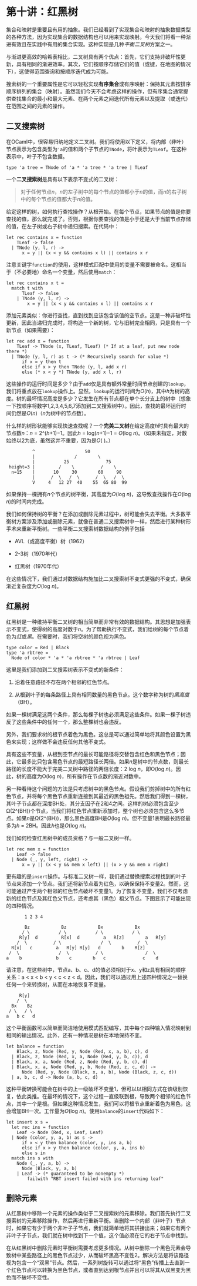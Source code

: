 # 第十讲：红黑树

集合和映射是重要且有用的抽象。我们已经看到了实现集合和映射的抽象数据类型的各种方法，因为实现集合的数据结构也可以用来实现映射。今天我们将看一种渐进有效且在实践中有用的集合实现。这种实现是几种*平衡二叉树*方案之一。

与渐进更高效的哈希表相比，二叉树具有两个优点：首先，它们支持非破坏性更新，具有相同的渐进效率。其次，它们按顺序存储它们的值（或键，在地图的情况下），这使得范围查询和按顺序迭代成为可能。

搜索树的一个重要属性是它可以轻松实现**有序集合**或有序映射：保持其元素按排序顺序排列的集合（映射）。虽然我们今天不会考虑这样的操作，但有序集合通常提供查找集合的最小和最大元素、在两个元素之间迭代所有元素以及提取（或迭代）在范围之间的元素的操作。

## 二叉搜索树

在OCaml中，很容易归纳地定义二叉树。我们将使用以下定义，将内部（非叶）节点表示为包含类型为`'a`的值和两个子节点的`TNode`，将叶表示为`TLeaf`。在这种表示中，叶子不包含数据。

```
type 'a tree = TNode of 'a * 'a tree * 'a tree | TLeaf

```

一个**二叉搜索树**是具有以下表示不变式的二叉树：

> 对于任何节点*n*，*n*的左子树中的每个节点的值都小于*n*的值，而*n*的右子树中的每个节点的值都大于*n*的值。

给定这样的树，如何执行查找操作？从根开始。在每个节点，如果节点的值是你要查找的值，那么就完成了。否则，根据你要查找的值是小于还是大于当前节点存储的值，在左子树或右子树中递归搜索。在代码中：

```
let rec contains x = function
    TLeaf -> false
  | TNode (y, l, r) ->
      x = y || (x < y && contains x l) || contains x r

```

注意关键字`function`的使用，这样模式匹配中使用的变量不需要被命名。这相当于（不必要地）命名一个变量，然后使用`match`：

```
let rec contains x t =
  match t with
      TLeaf -> false
    | TNode (y, l, r) ->
        x = y || (x < y && contains x l) || contains x r

```

添加元素类似：你进行查找，直到找到应该包含该值的空节点。这是一种非破坏性更新，因此当递归完成时，将构造一个新的树，它与旧树完全相同，只是具有一个新节点（如果需要）：

```
let rec add x = function
    TLeaf -> TNode (x, TLeaf, TLeaf) (* If at a leaf, put new node there *)
  | TNode (y, l, r) as t -> (* Recursively search for value *)
      if x = y then t
      else if x > y then TNode (y, l, add x r)
      else (* x < y *) TNode (y, add x l, r)

```

这些操作的运行时间是多少？由于`add`仅是具有额外常量时间节点创建的`lookup`，我们将重点放在`lookup`操作上。显然，`lookup`的运行时间为*O*(*h*)，其中*h*为树的高度。树的最坏情况高度是多少？它发生在所有节点都在单个长分支上的树中（想象一下按顺序将数字1,2,3,4,5,6,7添加到二叉搜索树中）。因此，查找的最坏运行时间仍然是*O*(*n*)（*n*为树中的节点数）。

什么样的树形状能够实现快速查找呢？一个**完美二叉树**在给定高度*h*时具有最大的节点数*n*：*n* = 2^(*h*+1)−1。因此*h* = log(*n*+1)−1 = *O*(log *n*)。（如果未指定，对数始终以2为底，虽然这并不重要，因为是*O*( )。）

```
          ^                   50
          |               /        \
          |           25              75
 height=3 |         /    \          /    \
  n=15    |       10     30        60     90
          |      /  \   /  \      /  \   /  \
          V     4   12 27  40    55  65 80  99

```

如果保持一棵拥有*n*个节点的树平衡，其高度为*O*(log *n*)，这导致查找操作在*O*(log *n*)的时间内完成。

我们如何保持树的平衡？在添加或删除元素过程中，树可能会失去平衡。大多数平衡树方案涉及添加或删除元素，就像在普通二叉搜索树中一样，然后进行某种树形手术来重新平衡树。一些平衡二叉搜索树数据结构的例子包括

+   AVL（或高度平衡）树（1962）

+   2-3树（1970年代）

+   红黑树（1970年代）

在这些情况下，我们通过对数据结构施加比二叉搜索树不变式更强的不变式，确保渐近复杂度为*O*(log *n*)。

## 红黑树

红黑树是一种维持平衡二叉树的相当简单而非常有效的数据结构。其思想是加强表示不变式，使得树的高度对数于*n*。为了帮助执行不变式，我们给树的每个节点着色为*红*或*黑*。在需要时，我们将空树的颜色视为黑色。

```
type color = Red | Black
type 'a rbtree =
  Node of color * 'a * 'a rbtree * 'a rbtree | Leaf

```

这里是我们添加到二叉搜索树表示不变式的新条件：

1.  沿着任意路径不存在两个相邻的红色节点。

1.  从根到叶子的每条路径上具有相同数量的黑色节点。这个数字称为树的*黑高度*（BH）。

如果一棵树满足这两个条件，那么每棵子树也必须满足这些条件。如果一棵子树违反了这些条件中的任何一个，那么整棵树也会违反。

另外，我们要求树的根节点着色为黑色。这总是可以通过简单地将其颜色设置为黑色来实现；这样做不会违反任何其他不变式。

具有这些不变量，从根到空节点的最长可能路径将交替包含红色和黑色节点；因此，它最多比只包含黑色节点的最短路径长两倍。如果*n*是树中的节点数，则最长路径的长度不能大于完美二叉树中路径的两倍长度：2 log *n*，即O(log *n*)。因此，树的高度为O(log *n*)，所有操作在节点数的渐近对数中。

另一种看待这个问题的方法是只考虑树中的黑色节点。假设我们剪掉树中的所有红色节点，并将每个黑色节点重新连接到其最近的黑色祖先。然后我们得到一棵树，其叶子节点都在深度BH处，其分支因子在2和4之间。这样的树必须包含至少Ω(2^(BH))个节点，当我们将红色节点重新添加时，整个树也必须包含这么多节点。如果*n*是Ω(2^(BH))，那么黑色高度BH是*O*(log *n*)。但不变量1表明最长路径最多为*h* = 2BH。因此*h*也是*O*(log *n*)。

我们如何检查红黑树中的成员资格？与一般二叉树一样。

```
let rec mem x = function
    Leaf -> false
  | Node (_, y, left, right) ->
      x = y || (x < y && mem x left) || (x > y && mem x right)

```

更有趣的是`insert`操作。与标准二叉树一样，我们通过替换搜索过程找到的叶子节点来添加一个节点。我们还将新节点着为红色，以确保保持不变量2。然而，这可能通过产生两个相邻的红色节点破坏不变量1。为了恢复不变量，我们不仅考虑新的红色节点及其红色父节点，还考虑其（黑色）祖父节点。下图显示了可能出现的四种情况。

```
       1 2 3 4

       Bz            Bz            Bx            Bx
      / \           / \           / \           / \
     R[y]  d         R[x]  d         a   R[z]        a   R[y]
    /  \          / \               /  \          /  \
  R[x]   c         a   R[y] R[y]   d        b    R[z]
 /  \               /  \          / \                /  \
a    b             b    c        b   c              c    d

```

请注意，在这些树中，节点a、b、c、d的值必须相对于x、y和z具有相同的顺序关系：a < x < b < y < c < z < d。因此，我们可以通过用上述四种情况之一替换任何一个来转换树，从而在本地恢复不变量。

```
     R[y]
    /  \
  Bx    Bz
 / \   / \
a   b c   d

```

这个平衡函数可以简单而简洁地使用模式匹配编写，其中每个四种输入情况映射到相同的输出情况。此外，还有一种情况是树在本地保持不变。

```
let balance = function
    Black, z, Node (Red, y, Node (Red, x, a, b), c), d
  | Black, z, Node (Red, x, a, Node (Red, y, b, c)), d
  | Black, x, a, Node (Red, z, Node (Red, y, b, c), d)
  | Black, x, a, Node (Red, y, b, Node (Red, z, c, d)) ->
      Node (Red, y, Node (Black, x, a, b), Node (Black, z, c, d))
  | a, b, c, d -> Node (a, b, c, d)

```

这种平衡转换可能会在树中的上一级破坏不变量1，但可以以相同方式在该级别恢复，依此类推。在最坏的情况下，这个过程一直级联到根，导致两个相邻的红色节点，其中一个是根。但如果这种情况发生，我们可以将根节点重新着色为黑色，这会增加BH一次。工作量为*O*(log *n*)。使用`balance`的`insert`代码如下：

```
let insert x s =
  let rec ins = function
    Leaf -> Node (Red, x, Leaf, Leaf)
  | Node (color, y, a, b) as s ->
      if x < y then balance (color, y, ins a, b)
      else if x > y then balance (color, y, a, ins b)
      else s in
  match ins s with
    Node (_, y, a, b) ->
      Node (Black, y, a, b)
    | Leaf -> (* guaranteed to be nonempty *)
        failwith "RBT insert failed with ins returning leaf"

```

## 删除元素

从红黑树中移除一个元素的操作类似于二叉搜索树的元素移除。我们首先执行二叉搜索树的元素移除操作，然后再进行重新平衡。当删除一个内部（非叶子）节点时，如果它有少于两个非叶子子节点，我们就简单地将其拼接出来；如果它有两个非叶子子节点，我们就在树中找到下一个值，这个值必须在它的右子节点中找到。

在从红黑树中删除元素时平衡树需要考虑更多情况。从树中删除一个黑色元素会导致树中某些路径上的黑色节点过少，从而破坏黑高不变性2。解决方法是将该路径视为包含一个“双黑”节点。然后，一系列树旋转可以通过将“黑色”传播上去直到一个红色节点可以转换为黑色节点，或者直到达到根节点并且可以将其从双黑变为黑色而不破坏不变性。
